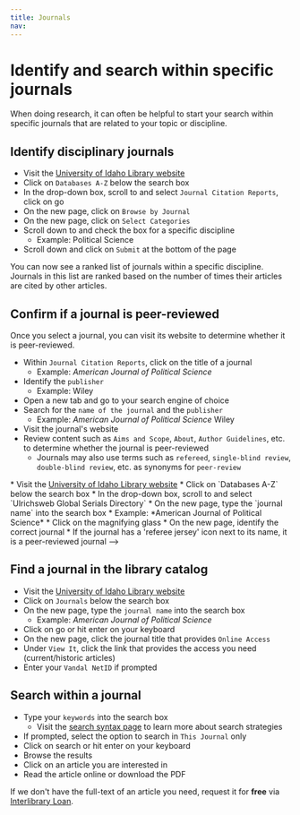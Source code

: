 ```yaml
---
title: Journals
nav:
---
```

# Identify and search within specific journals

When doing research, it can often be helpful to start your search within specific journals that are related to your topic or discipline.

## Identify disciplinary journals
* Visit the <a href="https://www.lib.uidaho.edu/" target="_blank">University of Idaho Library website</a>
* Click on `Databases A-Z` below the search box
* In the drop-down box, scroll to and select `Journal Citation Reports`, click on go
* On the new page, click on `Browse by Journal`
* On the new page, click on `Select Categories`
* Scroll down to and check the box for a specific discipline
  * Example: Political Science
* Scroll down and click on `Submit` at the bottom of the page

You can now see a ranked list of journals within a specific discipline. Journals in this list are ranked based on the number of times their articles are cited by other articles.

## Confirm if a journal is peer-reviewed
Once you select a journal, you can visit its website to determine whether it is peer-reviewed.

* Within `Journal Citation Reports`, click on the title of a journal
  * Example: *American Journal of Political Science*
* Identify the `publisher`
  * Example: Wiley
* Open a new tab and go to your search engine of choice
* Search for the `name of the journal` and the `publisher`
  * Example: *American Journal of Political Science* Wiley
* Visit the journal's website
* Review content such as `Aims and Scope`, `About`, `Author Guidelines`, etc. to determine whether the journal is peer-reviewed
  * Journals may also use terms such as `refereed`, `single-blind review`, `double-blind review`, etc. as synonyms for `peer-review`
<!-->
* Visit the <a href="https://www.lib.uidaho.edu/" target="_blank">University of Idaho Library website</a>
* Click on `Databases A-Z` below the search box
* In the drop-down box, scroll to and select `Ulrichsweb Global Serials Directory`
* On the new page, type the `journal name` into the search box
  * Example: *American Journal of Political Science*
* Click on the magnifying glass
* On the new page, identify the correct journal
* If the journal has a 'referee jersey' icon next to its name, it is a peer-reviewed journal
-->

## Find a journal in the library catalog
* Visit the <a href="https://www.lib.uidaho.edu/" target="_blank">University of Idaho Library website</a>
* Click on `Journals` below the search box
* On the new page, type the `journal name` into the search box
  * Example: *American Journal of Political Science*
* Click on go or hit enter on your keyboard
* On the new page, click the journal title that provides `Online Access`
* Under `View It`, click the link that provides the access you need (current/historic articles)
* Enter your `Vandal NetID` if prompted 

## Search within a journal
* Type your `keywords` into the search box 
  * Visit the <a href="https://jylisadoney.github.io/pols-235/4-syntax.html">search syntax page</a> to learn more about search strategies
* If prompted, select the option to search in `This Journal` only
* Click on search or hit enter on your keyboard
* Browse the results 
* Click on an article you are interested in
* Read the article online or download the PDF  

If we don't have the full-text of an article you need, request it for **free** via <a href ="https://www.lib.uidaho.edu/services/ill/" target="_blank">Interlibrary Loan</a>.